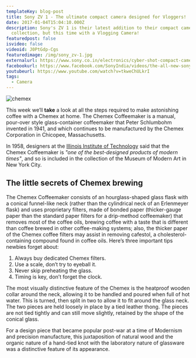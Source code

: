```yaml
---
templateKey: blog-post
title: Sony ZV 1 - The ultimate compact camera designed for Vloggers!
date: 2017-01-04T15:04:10.000Z
description: Sony's ZV 1 is their latest addition to their compact cameras
  collection, but this time with a Vlogging Camera!
featuredpost: false
isvideo: false
videoid: J0PtGdp-Cgs
featuredimage: /img/sony_zv-1.jpg
externalurl: https://www.sony.co.in/electronics/cyber-shot-compact-cameras/zv-1
facebookurl: https://www.facebook.com/SonyIndia/videos/the-all-new-sony-zv-1-vlog-camera/2675824929403354/
youtubeurl: https://www.youtube.com/watch?v=tkweChULkrI
tags:
  - Camera
---
```

![chemex](/img/chemex.jpg)

This week we’ll **take** a look at all the steps required to make astonishing coffee with a Chemex at home. The Chemex Coffeemaker is a manual, pour-over style glass-container coffeemaker that Peter Schlumbohm invented in 1941, and which continues to be manufactured by the Chemex Corporation in Chicopee, Massachusetts.

In 1958, designers at the [Illinois Institute of Technology](https://www.spacefarm.digital) said that the Chemex Coffeemaker is _"one of the best-designed products of modern times"_, and so is included in the collection of the Museum of Modern Art in New York City.

## The little secrets of Chemex brewing

The Chemex Coffeemaker consists of an hourglass-shaped glass flask with a conical funnel-like neck (rather than the cylindrical neck of an Erlenmeyer flask) and uses proprietary filters, made of bonded paper (thicker-gauge paper than the standard paper filters for a drip-method coffeemaker) that removes most of the coffee oils, brewing coffee with a taste that is different than coffee brewed in other coffee-making systems; also, the thicker paper of the Chemex coffee filters may assist in removing cafestol, a cholesterol-containing compound found in coffee oils. Here’s three important tips newbies forget about:

1. Always buy dedicated Chemex filters.
2. Use a scale, don’t try to eyeball it.
3. Never skip preheating the glass.
4. Timing is key, don’t forget the clock.

The most visually distinctive feature of the Chemex is the heatproof wooden collar around the neck, allowing it to be handled and poured when full of hot water. This is turned, then split in two to allow it to fit around the glass neck. The two pieces are held loosely in place by a tied leather thong. The pieces are not tied tightly and can still move slightly, retained by the shape of the conical glass.

For a design piece that became popular post-war at a time of Modernism and precision manufacture, this juxtaposition of natural wood and the organic nature of a hand-tied knot with the laboratory nature of glassware was a distinctive feature of its appearance.
